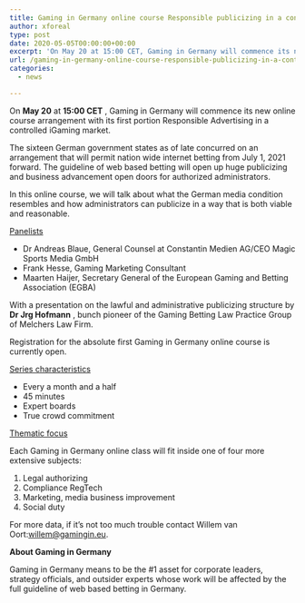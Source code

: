```yaml
---
title: Gaming in Germany online course Responsible publicizing in a controlled iGaming market
author: xforeal 
type: post
date: 2020-05-05T00:00:00+00:00
excerpt: 'On May 20 at 15:00 CET, Gaming in Germany will commence its new online course arrangement with its first portion Responsible Advertising in a controlled iGaming market '
url: /gaming-in-germany-online-course-responsible-publicizing-in-a-controlled-igaming-market/
categories:
  - news

---
```

On **May 20** at **15:00 CET** , Gaming in Germany will commence its new online course arrangement with its first portion Responsible Advertising in a controlled iGaming market. 

The sixteen German government states as of late concurred on an arrangement that will permit nation wide internet betting from July 1, 2021 forward. The guideline of web based betting will open up huge publicizing and business advancement open doors for authorized administrators. 

In this online course, we will talk about what the German media condition resembles and how administrators can publicize in a way that is both viable and reasonable. 

<u>Panelists</u>

  * Dr Andreas Blaue, General Counsel at Constantin Medien AG/CEO Magic Sports Media GmbH 
  * Frank Hesse, Gaming Marketing Consultant 
  * Maarten Haijer, Secretary General of the European Gaming and Betting Association (EGBA) 

With a presentation on the lawful and administrative publicizing structure by **Dr Jrg Hofmann** , bunch pioneer of the Gaming Betting Law Practice Group of Melchers Law Firm. 

Registration for the absolute first Gaming in Germany online course is currently open. 

<u>Series characteristics</u>

  * Every a month and a half 
  * 45 minutes 
  * Expert boards 
  * True crowd commitment 

<u>Thematic focus</u>

Each Gaming in Germany online class will fit inside one of four more extensive subjects: 

  1. Legal authorizing 
  2. Compliance RegTech 
  3. Marketing, media business improvement 
  4. Social duty 

For more data, if it&#8217;s not too much trouble contact Willem van Oort:willem@gamingin.eu. 

**About Gaming in Germany** 

Gaming in Germany means to be the #1 asset for corporate leaders, strategy officials, and outsider experts whose work will be affected by the full guideline of web based betting in Germany.